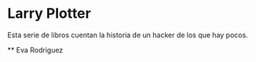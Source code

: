 # Larry Plotter

Esta serie de libros cuentan la historia de un hacker de los que hay pocos.

** Eva Rodriguez
